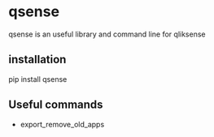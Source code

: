 # qsense

qsense is an useful library and command line for qliksense

## installation

pip install qsense

## Useful commands

- export_remove_old_apps
